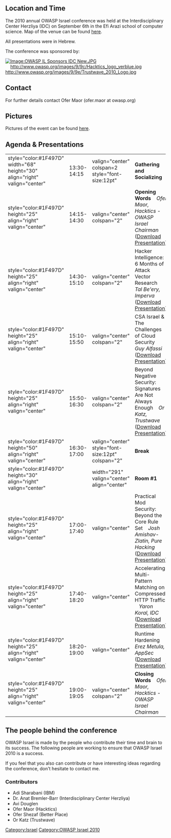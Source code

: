## Location and Time

The 2010 annual OWASP Israel conference was held at the
Interdisciplinary Center Herzliya (IDC) on September 6th in the Efi
Arazi school of computer science. Map of the venue can be found
[here](http://portal.idc.ac.il/He/Main/about_idc/campus_tour/Pages/MapsDirections1.aspx).

All presentations were in Hebrew.

The conference was sponsored by:

[![Image:OWASP IL Sponsors IDC New.JPG](OWASP_IL_Sponsors_IDC_New.JPG
"Image:OWASP IL Sponsors IDC New.JPG")](http://www.idc.ac.il)    [<http://www.owasp.org/images/9/9c/Hacktics_logo_verblue.jpg>](http://www.hacktics.com)    
[<http://www.owasp.org/images/9/9e/Trustwave_2010_Logo.jpg>](http://www.breach.com/)

## Contact

For further details contact Ofer Maor (ofer.maor at owasp.org)

## Pictures

Pictures of the event can be found
[here](http://picasaweb.google.com/ofer.maor/OWASPIL2010?authkey=Gv1sRgCLv0qL_gqfe4bw#slideshow/5515319243590526722).

## Agenda & Presentations

|                                                                             |             |                                                    |                                                                                                                                                                                         |
| --------------------------------------------------------------------------- | ----------- | -------------------------------------------------- | --------------------------------------------------------------------------------------------------------------------------------------------------------------------------------------- |
| style="color:\#1F497D" width="68" height="30" align="right" valign="center" | 13:30-14:15 | valign="center" colspan=2 style="font-size:12pt"   | **Gathering and Socializing**                                                                                                                                                           |
| style="color:\#1F497D" height="25" align="right" valign="center"            | 14:15-14:30 | valign="center" colspan="2"                        | **Opening Words**    *Ofer Maor, Hacktics - OWASP Israel Chairman*    ([Download Presentation](Media:OWASPIL2010-OpeningWords-OferMaor.ppt‎ "wikilink"))                                |
| style="color:\#1F497D" height="25" align="right" valign="center"            | 14:30-15:10 | valign="center" colspan="2"                        | Hacker Intelligence: 6 Months of Attack Vector Research    *Tal Be'ery, Imperva*    ([Download Presentation](Media:OWASPIL2010-HackerIntelligence-TalBeery.pptx "wikilink"))            |
| style="color:\#1F497D" height="25" align="right" valign="center"            | 15:10-15:50 | valign="center" colspan="2"                        | CSA Israel & The Challenges of Cloud Security    *Guy Alfassi*    ([Download Presentation](Media:OWASPIL2010-CSAIsraelCloudSec-GuyAlfassi.pdf‎ "wikilink"))                             |
| style="color:\#1F497D" height="25" align="right" valign="center"            | 15:50-16:30 | valign="center" colspan="2"                        | Beyond Negative Security: Signatures Are Not Always Enough    *Or Katz, Trustwave*    ([Download Presentation](Media:OWASPIL2010-BeyondNegativeSec-OrKatz.ppt "wikilink"))              |
| style="color:\#1F497D" height="50" align="right" valign="center"            | 16:30-17:00 | valign="center" style="font-size:12pt" colspan="2" | **Break**                                                                                                                                                                               |
| style="color:\#1F497D" height="30" align="right" valign="center"            |             | width="291" valign="center" align="center"         | **Room \#1**                                                                                                                                                                            |
| style="color:\#1F497D" height="25" align="right" valign="center"            | 17:00-17:40 | valign="center"                                    | Practical Mod Security: Beyond the Core Rule Set    *Josh Amishav-Zlatin, Pure Hacking*    ([Download Presentation](Media:OWASPIL2010-PracticalModSe-JoshAmishavZlatin.pdf "wikilink")) |
| style="color:\#1F497D" height="25" align="right" valign="center"            | 17:40-18:20 | valign="center"                                    | Accelerating Multi-Pattern Matching on Compressed HTTP Traffic    *Yaron Koral, IDC*    ([Download Presentation](Media:OWASPIL2010-CompressedHTTPMatching-YaronKoral.pptx "wikilink"))  |
| style="color:\#1F497D" height="25" align="right" valign="center"            | 18:20-19:00 | valign="center"                                    | Runtime Hardening    *Erez Metula, AppSec*    ([Download Presentation](Media:OWASPIL2010-RuntimeHardening-ErezMetula.pdf "wikilink"))                                                   |
| style="color:\#1F497D" height="25" align="right" valign="center"            | 19:00-19:05 | valign="center" colspan="2"                        | **Closing Words**    *Ofer Maor, Hacktics - OWASP Israel Chairman*                                                                                                                      |

## The people behind the conference

OWASP Israel is made by the people who contribute their time and brain
to its success. The following people are working to ensure that OWASP
Israel 2010 is a success.

If you feel that you also can contribute or have interesting ideas
regarding the conference, don't hesitate to contact me.

### Contributors

  - Adi Sharabani (IBM)
  - Dr. Anat Bremler-Barr (Interdisciplinary Center Herzliya)
  - Avi Douglen
  - Ofer Maor (Hacktics)
  - Ofer Shezaf (Better Place)
  - Or Katz (Trustwave)

[Category:Israel](Category:Israel "wikilink") [Category:OWASP Israel
2010](Category:OWASP_Israel_2010 "wikilink")